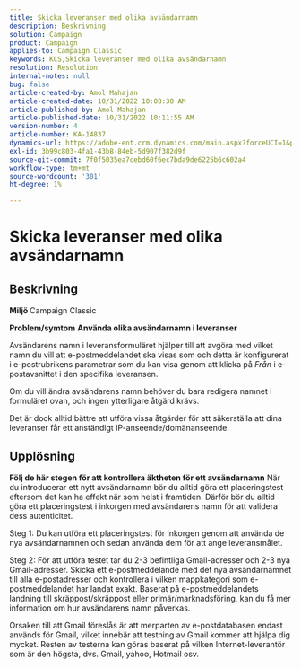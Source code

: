 ```yaml
---
title: Skicka leveranser med olika avsändarnamn
description: Beskrivning
solution: Campaign
product: Campaign
applies-to: Campaign Classic
keywords: KCS,Skicka leveranser med olika avsändarnamn
resolution: Resolution
internal-notes: null
bug: false
article-created-by: Amol Mahajan
article-created-date: 10/31/2022 10:08:30 AM
article-published-by: Amol Mahajan
article-published-date: 10/31/2022 10:11:55 AM
version-number: 4
article-number: KA-14837
dynamics-url: https://adobe-ent.crm.dynamics.com/main.aspx?forceUCI=1&pagetype=entityrecord&etn=knowledgearticle&id=fddd9bf4-0359-ed11-9561-6045bd006079
exl-id: 3b99c803-4fa1-43b8-84eb-5d907f382d9f
source-git-commit: 7f0f5035ea7cebd60f6ec7bda9de6225b6c602a4
workflow-type: tm+mt
source-wordcount: '301'
ht-degree: 1%

---
```


# Skicka leveranser med olika avsändarnamn

## Beskrivning

<b>Miljö</b><b> </b>
Campaign Classic


<b>Problem/symtom</b>
<b>Använda olika avsändarnamn i leveranser</b>

Avsändarens namn i leveransformuläret hjälper till att avgöra med vilket namn du vill att e-postmeddelandet ska visas som och detta är konfigurerat i e-postrubrikens parametrar som du kan visa genom att klicka på *Från* i e-postavsnittet i den specifika leveransen.

Om du vill ändra avsändarens namn behöver du bara redigera namnet i formuläret ovan, och ingen ytterligare åtgärd krävs.

Det är dock alltid bättre att utföra vissa åtgärder för att säkerställa att dina leveranser får ett anständigt IP-anseende/domänanseende.






## Upplösning

<b>Följ de här stegen för att kontrollera äktheten för ett avsändarnamn</b>
När du introducerar ett nytt avsändarnamn bör du alltid göra ett placeringstest eftersom det kan ha effekt när som helst i framtiden. Därför bör du alltid göra ett placeringstest i inkorgen med avsändarens namn för att validera dess autenticitet.

Steg 1: Du kan utföra ett placeringstest för inkorgen genom att använda de nya avsändarnamnen och sedan använda dem för att ange leveransmålet.

Steg 2: För att utföra testet tar du 2-3 befintliga Gmail-adresser och 2-3 nya Gmail-adresser. Skicka ett e-postmeddelande med det nya avsändarnamnet till alla e-postadresser och kontrollera i vilken mappkategori som e-postmeddelandet har landat exakt. Baserat på e-postmeddelandets landning till skräppost/skräppost eller primär/marknadsföring, kan du få mer information om hur avsändarens namn påverkas.

Orsaken till att Gmail föreslås är att merparten av e-postdatabasen endast används för Gmail, vilket innebär att testning av Gmail kommer att hjälpa dig mycket. Resten av testerna kan göras baserat på vilken Internet-leverantör som är den högsta, dvs. Gmail, yahoo, Hotmail osv.
